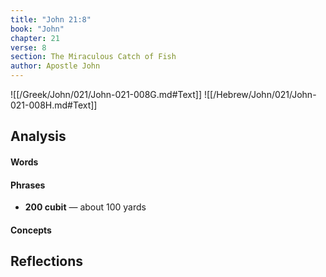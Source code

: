 ```yaml
---
title: "John 21:8"
book: "John"
chapter: 21
verse: 8
section: The Miraculous Catch of Fish
author: Apostle John
---
```

![[/Greek/John/021/John-021-008G.md#Text]]
![[/Hebrew/John/021/John-021-008H.md#Text]]

## Analysis

#### Words

#### Phrases
- **200 cubit** — about 100 yards

#### Concepts

## Reflections
